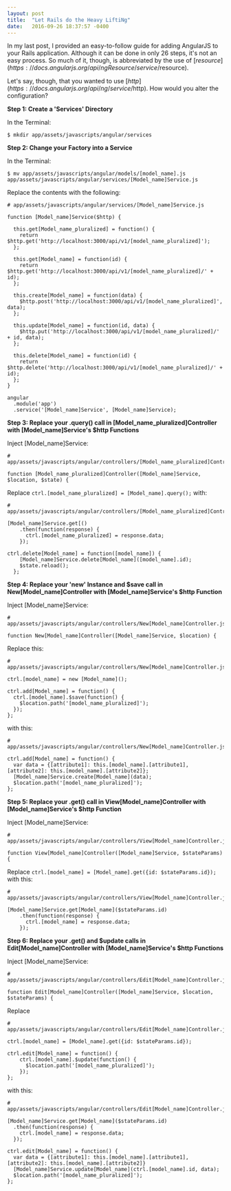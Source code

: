 ```yaml
---
layout: post
title:  "Let Rails do the Heavy LiftiNg"
date:   2016-09-26 18:37:57 -0400
---
```



In my last post, I provided an easy-to-follow guide for adding AngularJS to your Rails application. Although it can be done in only 26 steps, it's not an easy process. So much of it, though, is abbreviated by the use of [$resource](https://docs.angularjs.org/api/ngResource/service/$resource).

Let's say, though, that you wanted to use [$http](https://docs.angularjs.org/api/ng/service/$http). How would you alter the configuration?

**Step 1: Create a 'Services' Directory**

In the Terminal:

```
$ mkdir app/assets/javascripts/angular/services
```

**Step 2: Change your Factory into a Service**

In the Terminal:

```
$ mv app/assets/javascripts/angular/models/[model_name].js app/assets/javascripts/angular/services/[Model_name]Service.js
```

Replace the contents with the following:

```
# app/assets/javascripts/angular/services/[Model_name]Service.js

function [Model_name]Service($http) {

  this.get[Model_name_pluralized] = function() {
    return $http.get('http://localhost:3000/api/v1/[model_name_pluralized]');
  };

  this.get[Model_name] = function(id) {
    return $http.get('http://localhost:3000/api/v1/[model_name_pluralized]/' + id);
  };

  this.create[Model_name] = function(data) {
    $http.post('http://localhost:3000/api/v1/[model_name_pluralized]', data);
  };

  this.update[Model_name] = function(id, data) {
    $http.put('http://localhost:3000/api/v1/[model_name_pluralized]/' + id, data);
  };

  this.delete[Model_name] = function(id) {
    return $http.delete('http://localhost:3000/api/v1/[model_name_pluralized]/' + id);
  };
}

angular
  .module('app')
  .service('[Model_name]Service', [Model_name]Service);
```

**Step 3: Replace your .query() call in [Model_name_pluralized]Controller with [Model_name]Service's $http Functions**

Inject [Model_name]Service:

```
# app/assets/javascripts/angular/controllers/[Model_name_pluralized]Controller.js

function [Model_name_pluralized]Controller([Model_name]Service, $location, $state) {
```

Replace `ctrl.[model_name_pluralized] = [Model_name].query();` with:

```
# app/assets/javascripts/angular/controllers/[Model_name_pluralized]Controller.js

[Model_name]Service.get[()
    .then(function(response) {
      ctrl.[model_name_pluralized] = response.data;
    });

ctrl.delete[Model_name] = function([model_name]) {
    [Model_name]Service.delete[Model_name]([model_name].id);
    $state.reload();
  };
```

**Step 4: Replace your 'new' Instance and $save call in New[Model_name]Controller with [Model_name]Service's $http Function**

Inject [Model_name]Service:

```
# app/assets/javascripts/angular/controllers/New[Model_name]Controller.js

function New[Model_name]Controller([Model_name]Service, $location) {
```

Replace this:

```
# app/assets/javascripts/angular/controllers/New[Model_name]Controller.js

ctrl.[model_name] = new [Model_name]();

ctrl.add[Model_name] = function() {
  ctrl.[model_name].$save(function() {
    $location.path('[model_name_pluralized]');
  });
};
```

with this:

```
# app/assets/javascripts/angular/controllers/New[Model_name]Controller.js

ctrl.add[Model_name] = function() {
  var data = {[attribute1]: this.[model_name].[attribute1], [attribute2]: this.[model_name].[attribute2]};
  [Model_name]Service.create[Model_name](data);
  $location.path('[model_name_pluralized]');
};
```

**Step 5: Replace your .get() call in View[Model_name]Controller with [Model_name]Service's $http Function**

Inject [Model_name]Service:

```
# app/assets/javascripts/angular/controllers/View[Model_name]Controller.js

function View[Model_name]Controller([Model_name]Service, $stateParams) {
```

Replace `ctrl.[model_name] = [Model_name].get({id: $stateParams.id});` with this:

```
# app/assets/javascripts/angular/controllers/View[Model_name]Controller.js

[Model_name]Service.get[Model_name]($stateParams.id)
    .then(function(response) {
      ctrl.[model_name] = response.data;
    });
```

**Step 6: Replace your .get() and $update calls in Edit[Model_name]Controller with [Model_name]Service's $http Functions**

Inject [Model_name]Service:

```
# app/assets/javascripts/angular/controllers/Edit[Model_name]Controller.js

function Edit[Model_name]Controller([Model_name]Service, $location, $stateParams) {
```

Replace 

```
# app/assets/javascripts/angular/controllers/Edit[Model_name]Controller.js

ctrl.[model_name] = [Model_name].get({id: $stateParams.id});

ctrl.edit[Model_name] = function() {
    ctrl.[model_name].$update(function() {
      $location.path('[model_name_pluralized]');
    });
};
``` 

with this:

```
# app/assets/javascripts/angular/controllers/Edit[Model_name]Controller.js

[Model_name]Service.get[Model_name]($stateParams.id)
  .then(function(response) {
    ctrl.[model_name] = response.data;
  });

ctrl.edit[Model_name] = function() {
  var data = {[attribute1]: this.[model_name].[attribute1], [attribute2]: this.[model_name].[attribute2]}
  [Model_name]Service.update[Model_name](ctrl.[model_name].id, data);
  $location.path('[model_name_pluralized]');
};
```
